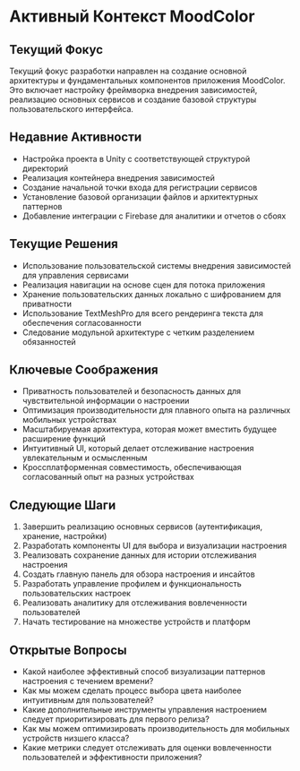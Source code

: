 # Активный Контекст MoodColor

## Текущий Фокус
Текущий фокус разработки направлен на создание основной архитектуры и фундаментальных компонентов приложения MoodColor. Это включает настройку фреймворка внедрения зависимостей, реализацию основных сервисов и создание базовой структуры пользовательского интерфейса.

## Недавние Активности
- Настройка проекта в Unity с соответствующей структурой директорий
- Реализация контейнера внедрения зависимостей
- Создание начальной точки входа для регистрации сервисов
- Установление базовой организации файлов и архитектурных паттернов
- Добавление интеграции с Firebase для аналитики и отчетов о сбоях

## Текущие Решения
- Использование пользовательской системы внедрения зависимостей для управления сервисами
- Реализация навигации на основе сцен для потока приложения
- Хранение пользовательских данных локально с шифрованием для приватности
- Использование TextMeshPro для всего рендеринга текста для обеспечения согласованности
- Следование модульной архитектуре с четким разделением обязанностей

## Ключевые Соображения
- Приватность пользователей и безопасность данных для чувствительной информации о настроении
- Оптимизация производительности для плавного опыта на различных мобильных устройствах
- Масштабируемая архитектура, которая может вместить будущее расширение функций
- Интуитивный UI, который делает отслеживание настроения увлекательным и осмысленным
- Кроссплатформенная совместимость, обеспечивающая согласованный опыт на разных устройствах

## Следующие Шаги
1. Завершить реализацию основных сервисов (аутентификация, хранение, настройки)
2. Разработать компоненты UI для выбора и визуализации настроения
3. Реализовать сохранение данных для истории отслеживания настроения
4. Создать главную панель для обзора настроения и инсайтов
5. Разработать управление профилем и функциональность пользовательских настроек
6. Реализовать аналитику для отслеживания вовлеченности пользователей
7. Начать тестирование на множестве устройств и платформ

## Открытые Вопросы
- Какой наиболее эффективный способ визуализации паттернов настроения с течением времени?
- Как мы можем сделать процесс выбора цвета наиболее интуитивным для пользователей?
- Какие дополнительные инструменты управления настроением следует приоритизировать для первого релиза?
- Как мы можем оптимизировать производительность для мобильных устройств низшего класса?
- Какие метрики следует отслеживать для оценки вовлеченности пользователей и эффективности приложения? 